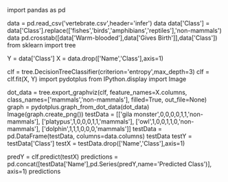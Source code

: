 import pandas as pd

data = pd.read_csv('vertebrate.csv',header='infer')
data
data['Class'] = data['Class'].replace(['fishes','birds','amphibians','reptiles'],'non-mammals')
data
pd.crosstab([data['Warm-blooded'],data['Gives Birth']],data['Class'])
from sklearn import tree

Y = data['Class']
X = data.drop(['Name','Class'],axis=1)

clf = tree.DecisionTreeClassifier(criterion='entropy',max_depth=3)
clf = clf.fit(X, Y)
import pydotplus 
from IPython.display import Image

dot_data = tree.export_graphviz(clf, feature_names=X.columns, class_names=['mammals','non-mammals'], filled=True, 
                                out_file=None) 
graph = pydotplus.graph_from_dot_data(dot_data) 
Image(graph.create_png())
testData = [['gila monster',0,0,0,0,1,1,'non-mammals'],
           ['platypus',1,0,0,0,1,1,'mammals'],
           ['owl',1,0,0,1,1,0,'non-mammals'],
           ['dolphin',1,1,1,0,0,0,'mammals']]
testData = pd.DataFrame(testData, columns=data.columns)
testData
testY = testData['Class']
testX = testData.drop(['Name','Class'],axis=1)

predY = clf.predict(testX)
predictions = pd.concat([testData['Name'],pd.Series(predY,name='Predicted Class')], axis=1)
predictions
